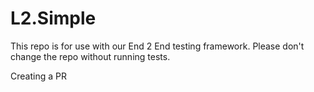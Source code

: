 # L2.Simple

This repo is for use with our End 2 End testing framework. Please don't change the repo without running tests.

Creating a PR
